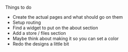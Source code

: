 Things to do
- Create the actual pages and what should go on them
- Setup routing
- Find a widget to put on the about section
- Add a store / files section
- Maybe think about making it so you can set a color
- Redo the designs a little bit